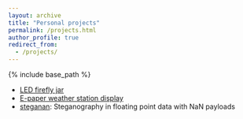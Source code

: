 ```yaml
---
layout: archive
title: "Personal projects"
permalink: /projects.html
author_profile: true
redirect_from: 
  - /projects/
---
```


{% include base_path %}

* [LED firefly jar](firefly.html)
* [E-paper weather station display](https://codeberg.org/kjordahl/inkplate6-weather-dashboard)
* [steganan](https://codeberg.org/kjordahl/steganan): Steganography in floating point data with NaN payloads